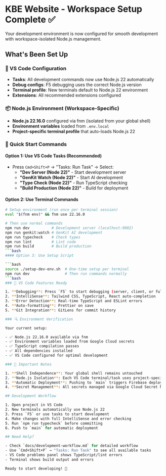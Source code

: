 # KBE Website - Workspace Setup Complete ✅

Your development environment is now configured for smooth development with workspace-isolated Node.js management.

## What's Been Set Up

### 🔧 VS Code Configuration

- **Tasks**: All development commands now use Node.js 22 automatically
- **Debug configs**: F5 debugging uses the correct Node.js version
- **Terminal profile**: New terminals default to Node.js 22 environment
- **Extensions**: All recommended extensions configured

### 📦 Node.js Environment (Workspace-Specific)

- **Node.js 22.16.0** configured via fnm (isolated from your global shell)
- **Environment variables** loaded from `.env.local`
- **Project-specific terminal profile** that auto-loads Node.js 22

### 🚀 Quick Start Commands

#### Option 1: Use VS Code Tasks (Recommended)

- Press `Cmd+Shift+P` → "Tasks: Run Task" → Select:
  - **"Dev Server (Node 22)"** - Start development server
  - **"GenKit Watch (Node 22)"** - Start AI development
  - **"Type Check (Node 22)"** - Run TypeScript checking
  - **"Build Production (Node 22)"** - Build for deployment

#### Option 2: Use Terminal Commands

````bash
# Setup environment (run once per terminal session)
eval "$(fnm env)" && fnm use 22.16.0

# Then use normal commands
npm run dev          # Development server (localhost:9002)
npm run genkit:watch # GenKit AI development
npm run typecheck    # Check types
npm run lint         # Lint code
npm run build        # Build production
```bash
#### Option 3: Use Setup Script

```bash
source ./setup-dev-env.sh  # One-time setup per terminal
npm run dev                # Then run commands normally
```bash
### 🎯 VS Code Features Ready

1. **Debugging**: Press `F5` to start debugging (server, client, or full-stack)
2. **IntelliSense**: Tailwind CSS, TypeScript, React auto-completion
3. **Error Detection**: Real-time TypeScript and ESLint errors
4. **Auto-formatting**: Prettier on save
5. **Git Integration**: GitLens for commit history

### 🔍 Environment Verification

Your current setup:

- ✅ Node.js 22.16.0 available via fnm
- ✅ Environment variables loaded from Google Cloud secrets
- ✅ TypeScript compilation passes
- ✅ All dependencies installed
- ✅ VS Code configured for optimal development

### 🚨 Important Notes

1. **Shell Independence**: Your global shell remains untouched
2. **Node.js Isolation**: Each VS Code terminal/task uses project-specific Node.js 22
3. **Automatic Deployment**: Pushing to `main` triggers Firebase deployment
4. **Secret Management**: All secrets managed via Google Cloud Secret Manager

## Development Workflow

1. Open project in VS Code
2. New terminals automatically use Node.js 22
3. Press `F5` or use tasks to start development
4. Make changes with full IntelliSense and error checking
5. Run `npm run typecheck` before committing
6. Push to `main` for automatic deployment

## Need Help?

- Check `docs/development-workflow.md` for detailed workflow
- Use `Cmd+Shift+P` → "Tasks: Run Task" to see all available tasks
- VS Code problems panel shows TypeScript/lint errors
- Terminal shows build output and errors

Ready to start developing! 🎉
````
